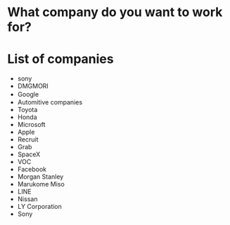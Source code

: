 # What company do you want to work for?

# List of companies
- sony
- DMGMORI
- Google　
- Automitive companies
- Toyota
- Honda
- Microsoft
- Apple
- Recruit
- Grab
- SpaceX
- VOC
- Facebook
- Morgan Stanley
- Marukome Miso
- LINE
- Nissan
- LY Corporation
- Sony